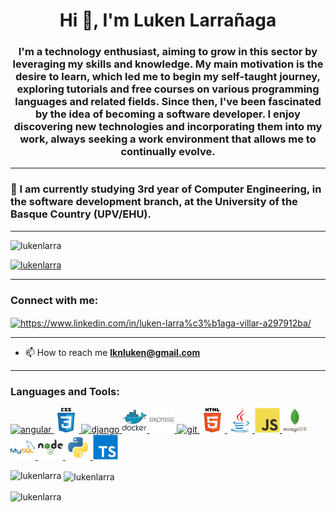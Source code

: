 <h1 align="center">Hi 👋, I'm Luken Larrañaga</h1>
<h3 align="center">I'm a technology enthusiast, aiming to grow in this sector by leveraging my skills and knowledge. My main motivation is the desire to learn, which led me to begin my self-taught journey, exploring tutorials and free courses on various programming languages ​​and related fields. Since then, I've been fascinated by the idea of ​​becoming a software developer. I enjoy discovering new technologies and incorporating them into my work, always seeking a work environment that allows me to continually evolve.</h3>

<hr>

<h3 align="left"> 🔭 I am currently studying 3rd year of Computer Engineering, in the software development branch, at the University of the Basque Country (UPV/EHU).</h3>

<hr>

<p align="left"> <img src="https://komarev.com/ghpvc/?username=lukenlarra&label=Profile%20views&color=0e75b6&style=flat" alt="lukenlarra" /> 

<p align="left"> <a href="https://github.com/ryo-ma/github-profile-trophy"><img src="https://github-profile-trophy.vercel.app/?username=lukenlarra" alt="lukenlarra" /></a> </p>

<hr>

<h3 align="left">Connect with me:</h3>
<p align="left">
<a href="https://linkedin.com/in/https://www.linkedin.com/in/luken-larra%c3%b1aga-villar-a297912ba/" target="blank"><img align="center" src="https://raw.githubusercontent.com/rahuldkjain/github-profile-readme-generator/master/src/images/icons/Social/linked-in-alt.svg" alt="https://www.linkedin.com/in/luken-larra%c3%b1aga-villar-a297912ba/" height="30" width="40" /></a>
</p>

<hr>

- 📫 How to reach me **lknluken@gmail.com**

<hr>

<h3 align="left">Languages and Tools:</h3>
<p align="left"> <a href="https://angular.io" target="_blank" rel="noreferrer"> <img src="https://angular.io/assets/images/logos/angular/angular.svg" alt="angular" width="40" height="40"/> </a> <a href="https://www.w3schools.com/css/" target="_blank" rel="noreferrer"> <img src="https://raw.githubusercontent.com/devicons/devicon/master/icons/css3/css3-original-wordmark.svg" alt="css3" width="40" height="40"/> </a> <a href="https://www.djangoproject.com/" target="_blank" rel="noreferrer"> <img src="https://cdn.worldvectorlogo.com/logos/django.svg" alt="django" width="40" height="40"/> </a> <a href="https://www.docker.com/" target="_blank" rel="noreferrer"> <img src="https://raw.githubusercontent.com/devicons/devicon/master/icons/docker/docker-original-wordmark.svg" alt="docker" width="40" height="40"/> </a> <a href="https://expressjs.com" target="_blank" rel="noreferrer"> <img src="https://raw.githubusercontent.com/devicons/devicon/master/icons/express/express-original-wordmark.svg" alt="express" width="40" height="40"/> </a> <a href="https://git-scm.com/" target="_blank" rel="noreferrer"> <img src="https://www.vectorlogo.zone/logos/git-scm/git-scm-icon.svg" alt="git" width="40" height="40"/> </a> <a href="https://www.w3.org/html/" target="_blank" rel="noreferrer"> <img src="https://raw.githubusercontent.com/devicons/devicon/master/icons/html5/html5-original-wordmark.svg" alt="html5" width="40" height="40"/> </a> <a href="https://www.java.com" target="_blank" rel="noreferrer"> <img src="https://raw.githubusercontent.com/devicons/devicon/master/icons/java/java-original.svg" alt="java" width="40" height="40"/> </a> <a href="https://developer.mozilla.org/en-US/docs/Web/JavaScript" target="_blank" rel="noreferrer"> <img src="https://raw.githubusercontent.com/devicons/devicon/master/icons/javascript/javascript-original.svg" alt="javascript" width="40" height="40"/> </a> <a href="https://www.mongodb.com/" target="_blank" rel="noreferrer"> <img src="https://raw.githubusercontent.com/devicons/devicon/master/icons/mongodb/mongodb-original-wordmark.svg" alt="mongodb" width="40" height="40"/> </a> <a href="https://www.mysql.com/" target="_blank" rel="noreferrer"> <img src="https://raw.githubusercontent.com/devicons/devicon/master/icons/mysql/mysql-original-wordmark.svg" alt="mysql" width="40" height="40"/> </a> <a href="https://nodejs.org" target="_blank" rel="noreferrer"> <img src="https://raw.githubusercontent.com/devicons/devicon/master/icons/nodejs/nodejs-original-wordmark.svg" alt="nodejs" width="40" height="40"/> </a> <a href="https://www.python.org" target="_blank" rel="noreferrer"> <img src="https://raw.githubusercontent.com/devicons/devicon/master/icons/python/python-original.svg" alt="python" width="40" height="40"/> </a> <a href="https://www.typescriptlang.org/" target="_blank" rel="noreferrer"> <img src="https://raw.githubusercontent.com/devicons/devicon/master/icons/typescript/typescript-original.svg" alt="typescript" width="40" height="40"/> </a> </p>

<p><img align="left" src="https://github-readme-stats.vercel.app/api/top-langs?username=lukenlarra&show_icons=true&locale=es&layout=compact" alt="lukenlarra" /></p>

<p>&nbsp;<img align="center" src="https://github-readme-stats.vercel.app/api?username=lukenlarra&show_icons=true&locale=es" alt="lukenlarra" /></p>

<p><img align="center" src="https://github-readme-streak-stats.herokuapp.com/?user=lukenlarra&theme=default" alt="lukenlarra" /></p>
